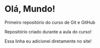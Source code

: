# Olá, Mundo!
 Primeiro repositório do curso de Git e GitHub

Repositório criado durante a aula do curso!

Essa linha eu adicionei diretamente no site!
